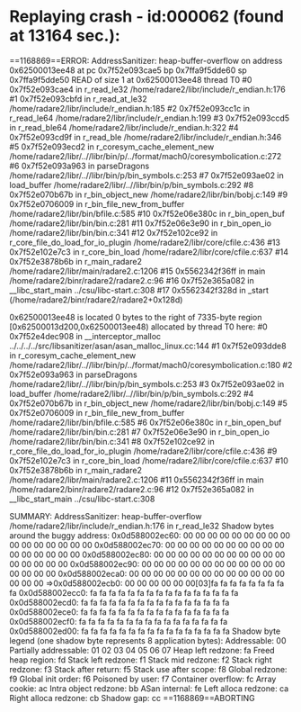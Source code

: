 

Replaying crash - id:000062 (found at 13164 sec.):
=================================================================
==1168869==ERROR: AddressSanitizer: heap-buffer-overflow on address 0x62500013ee48 at pc 0x7f52e093cae5 bp 0x7ffa9f5dde60 sp 0x7ffa9f5dde50
READ of size 1 at 0x62500013ee48 thread T0
    #0 0x7f52e093cae4 in r_read_le32 /home/radare2/libr/include/r_endian.h:176
    #1 0x7f52e093cbfd in r_read_at_le32 /home/radare2/libr/include/r_endian.h:185
    #2 0x7f52e093cc1c in r_read_le64 /home/radare2/libr/include/r_endian.h:199
    #3 0x7f52e093ccd5 in r_read_ble64 /home/radare2/libr/include/r_endian.h:322
    #4 0x7f52e093cd9f in r_read_ble /home/radare2/libr/include/r_endian.h:346
    #5 0x7f52e093ecd2 in r_coresym_cache_element_new /home/radare2/libr/..//libr/bin/p/../format/mach0/coresymbolication.c:272
    #6 0x7f52e093a963 in parseDragons /home/radare2/libr/..//libr/bin/p/bin_symbols.c:253
    #7 0x7f52e093ae02 in load_buffer /home/radare2/libr/..//libr/bin/p/bin_symbols.c:292
    #8 0x7f52e070b67b in r_bin_object_new /home/radare2/libr/bin/bobj.c:149
    #9 0x7f52e0706009 in r_bin_file_new_from_buffer /home/radare2/libr/bin/bfile.c:585
    #10 0x7f52e06e380c in r_bin_open_buf /home/radare2/libr/bin/bin.c:281
    #11 0x7f52e06e3e90 in r_bin_open_io /home/radare2/libr/bin/bin.c:341
    #12 0x7f52e102ce92 in r_core_file_do_load_for_io_plugin /home/radare2/libr/core/cfile.c:436
    #13 0x7f52e102e7c3 in r_core_bin_load /home/radare2/libr/core/cfile.c:637
    #14 0x7f52e3878b6b in r_main_radare2 /home/radare2/libr/main/radare2.c:1206
    #15 0x5562342f36ff in main /home/radare2/binr/radare2/radare2.c:96
    #16 0x7f52e365a082 in __libc_start_main ../csu/libc-start.c:308
    #17 0x5562342f328d in _start (/home/radare2/binr/radare2/radare2+0x128d)

0x62500013ee48 is located 0 bytes to the right of 7335-byte region [0x62500013d200,0x62500013ee48)
allocated by thread T0 here:
    #0 0x7f52e4dec908 in __interceptor_malloc ../../../../src/libsanitizer/asan/asan_malloc_linux.cc:144
    #1 0x7f52e093dde8 in r_coresym_cache_element_new /home/radare2/libr/..//libr/bin/p/../format/mach0/coresymbolication.c:180
    #2 0x7f52e093a963 in parseDragons /home/radare2/libr/..//libr/bin/p/bin_symbols.c:253
    #3 0x7f52e093ae02 in load_buffer /home/radare2/libr/..//libr/bin/p/bin_symbols.c:292
    #4 0x7f52e070b67b in r_bin_object_new /home/radare2/libr/bin/bobj.c:149
    #5 0x7f52e0706009 in r_bin_file_new_from_buffer /home/radare2/libr/bin/bfile.c:585
    #6 0x7f52e06e380c in r_bin_open_buf /home/radare2/libr/bin/bin.c:281
    #7 0x7f52e06e3e90 in r_bin_open_io /home/radare2/libr/bin/bin.c:341
    #8 0x7f52e102ce92 in r_core_file_do_load_for_io_plugin /home/radare2/libr/core/cfile.c:436
    #9 0x7f52e102e7c3 in r_core_bin_load /home/radare2/libr/core/cfile.c:637
    #10 0x7f52e3878b6b in r_main_radare2 /home/radare2/libr/main/radare2.c:1206
    #11 0x5562342f36ff in main /home/radare2/binr/radare2/radare2.c:96
    #12 0x7f52e365a082 in __libc_start_main ../csu/libc-start.c:308

SUMMARY: AddressSanitizer: heap-buffer-overflow /home/radare2/libr/include/r_endian.h:176 in r_read_le32
Shadow bytes around the buggy address:
  0x0d588002ec60: 00 00 00 00 00 00 00 00 00 00 00 00 00 00 00 00
  0x0d588002ec70: 00 00 00 00 00 00 00 00 00 00 00 00 00 00 00 00
  0x0d588002ec80: 00 00 00 00 00 00 00 00 00 00 00 00 00 00 00 00
  0x0d588002ec90: 00 00 00 00 00 00 00 00 00 00 00 00 00 00 00 00
  0x0d588002eca0: 00 00 00 00 00 00 00 00 00 00 00 00 00 00 00 00
=>0x0d588002ecb0: 00 00 00 00 00 00[03]fa fa fa fa fa fa fa fa fa
  0x0d588002ecc0: fa fa fa fa fa fa fa fa fa fa fa fa fa fa fa fa
  0x0d588002ecd0: fa fa fa fa fa fa fa fa fa fa fa fa fa fa fa fa
  0x0d588002ece0: fa fa fa fa fa fa fa fa fa fa fa fa fa fa fa fa
  0x0d588002ecf0: fa fa fa fa fa fa fa fa fa fa fa fa fa fa fa fa
  0x0d588002ed00: fa fa fa fa fa fa fa fa fa fa fa fa fa fa fa fa
Shadow byte legend (one shadow byte represents 8 application bytes):
  Addressable:           00
  Partially addressable: 01 02 03 04 05 06 07 
  Heap left redzone:       fa
  Freed heap region:       fd
  Stack left redzone:      f1
  Stack mid redzone:       f2
  Stack right redzone:     f3
  Stack after return:      f5
  Stack use after scope:   f8
  Global redzone:          f9
  Global init order:       f6
  Poisoned by user:        f7
  Container overflow:      fc
  Array cookie:            ac
  Intra object redzone:    bb
  ASan internal:           fe
  Left alloca redzone:     ca
  Right alloca redzone:    cb
  Shadow gap:              cc
==1168869==ABORTING